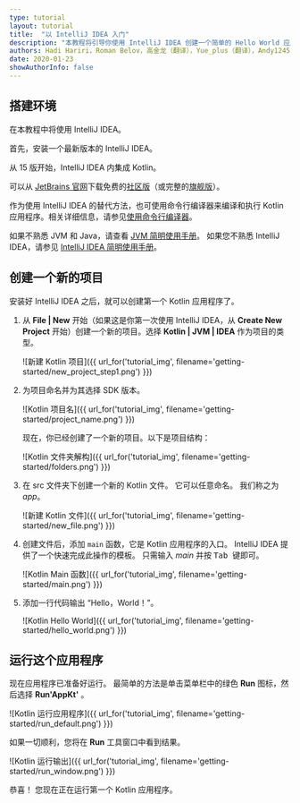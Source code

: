 ```yaml
---
type: tutorial
layout: tutorial
title:  "以 IntelliJ IDEA 入门"
description: "本教程将引导你使用 IntelliJ IDEA 创建一个简单的 Hello World 应用程序。"
authors: Hadi Hariri，Roman Belov，高金龙（翻译），Yue_plus（翻译），Andy1245-dot（翻译）
date: 2020-01-23
showAuthorInfo: false
---
```

## 搭建环境

在本教程中将使用 IntelliJ IDEA。

首先，安装一个最新版本的 IntelliJ IDEA。

从 15 版开始，IntelliJ IDEA 内集成 Kotlin。

可以从 [JetBrains 官网][jetbrains]下载免费的[社区版][intellijdownload]（或完整的[旗舰版][intellijdownload]）。

作为使用 IntelliJ IDEA 的替代方法，也可使用命令行编译器来编译和执行 Kotlin 应用程序。相关详细信息，请参见[使用命令行编译器][getting_started_command_line]。

如果不熟悉 JVM 和 Java，请查看 [JVM 简明使用手册](http://hadihariri.com/2013/12/29/jvm-minimal-survival-guide-for-the-dotnet-developer/)。
如果您不熟悉 IntelliJ IDEA，请参见 [IntelliJ IDEA 简明使用手册](http://hadihariri.com/2014/01/06/intellij-idea-minimal-survival-guide/)。

## 创建一个新的项目

安装好 IntelliJ IDEA 之后，就可以创建第一个 Kotlin 应用程序了。
1. 从 __File \| New__ 开始（如果这是你第一次使用 IntelliJ IDEA，从 __Create New Project__ 开始）创建一个新的项目。选择 __Kotlin \| JVM \| IDEA__ 作为项目的类型。

   ![新建 Kotlin 项目]({{ url_for('tutorial_img', filename='getting-started/new_project_step1.png') }})

2. 为项目命名并为其选择 SDK 版本。

   ![Kotlin 项目名]({{ url_for('tutorial_img', filename='getting-started/project_name.png') }})

   现在，你已经创建了一个新的项目。以下是项目结构：

   ![Kotlin 文件夹解构]({{ url_for('tutorial_img', filename='getting-started/folders.png') }})

3. 在 src 文件夹下创建一个新的 Kotlin 文件。 它可以任意命名。 我们称之为 *app*。

   ![新建 Kotlin 文件]({{ url_for('tutorial_img', filename='getting-started/new_file.png') }})

4. 创建文件后，添加 `main` 函数，它是 Kotlin 应用程序的入口。 IntelliJ IDEA 提供了一个快速完成此操作的模板。 只需输入 *main* 并按 <kbd> Tab </kbd> 键即可。

   ![Kotlin Main 函数]({{ url_for('tutorial_img', filename='getting-started/main.png') }})

5. 添加一行代码输出 “Hello，World！”。

   ![Kotlin Hello World]({{ url_for('tutorial_img', filename='getting-started/hello_world.png') }})

## 运行这个应用程序

现在应用程序已准备好运行。 最简单的方法是单击菜单栏中的绿色 __Run__ 图标，然后选择 __Run'AppKt'__ 。

   ![Kotlin 运行应用程序]({{ url_for('tutorial_img', filename='getting-started/run_default.png') }})

如果一切顺利，您将在 **Run** 工具窗口中看到结果。

   ![Kotlin 运行输出]({{ url_for('tutorial_img', filename='getting-started/run_window.png') }})

恭喜！ 您现在正在运行第一个 Kotlin 应用程序。

[intellijdownload]: http://www.jetbrains.com/idea/download/index.html
[jetbrains]: http://www.jetbrains.com
[getting_started_command_line]: command-line.html
